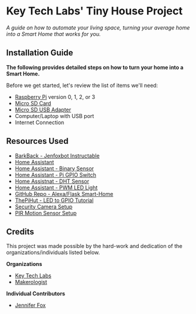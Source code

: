 # Key Tech Labs' Tiny House Project 

*A guide on how to automate your living space, turning your average home into a Smart Home that works for you.*

## Installation Guide

**The following provides detailed steps on how to turn your home into a Smart Home.**

Before we get started, let's review the list of items we'll need:

- [Raspberry Pi](https://www.raspberrypi.org/) version 0, 1, 2, or 3
- [Micro SD Card](https://en.wikipedia.org/wiki/Secure_Digital#Mini-_and_micro-cards)
- [Micro SD USB Adapter](https://www.amazon.com/Doinshop-Useful-T-Flash-Memory-Adapter/dp/B00N8PAHC0?ref_=fsclp_pl_dp_7)
- Computer/Laptop with USB port
- Internet Connection

## Resources Used

- [BarkBack - Jenfoxbot Instructable](https://www.instructables.com/id/Bark-Back-Monitor-Interact-With-Pets/)
- [Home Assistant](https://www.home-assistant.io/)
- [Home Assistant - Binary Sensor](https://www.home-assistant.io/components/binary_sensor.rpi_gpio/)
- [Home Assistant - Pi GPIO Switch](https://www.home-assistant.io/components/switch.rpi_gpio/)
- [Home Assistnat - DHT Sensor](https://www.home-assistant.io/components/sensor.dht/)
- [Home Assistant - PWM LED Light](https://www.home-assistant.io/components/light.rpi_gpio_pwm/)
- [GitHub Repo - Alexa/Flask Smart-Home](https://github.com/davidweigao/AlexaSmartHome)
- [ThePiHut - LED to GPIO Tutorial](https://thepihut.com/blogs/raspberry-pi-tutorials/27968772-turning-on-an-led-with-your-raspberry-pis-gpio-pins)
- [Security Camera Setup](https://projects.raspberrypi.org/en/projects/getting-started-with-picamera)
- [PIR Motion Sensor Setup](https://pimylifeup.com/raspberry-pi-motion-sensor/)

## Credits

This project was made possible by the hard-work and dedication of the organizations/individuals listed below.

**Organizations**

- [Key Tech Labs](https://www.keytechlabs.org/)
- [Makerologist](http://www.makerologist.com/)

**Individual Contributors**

- [Jennifer Fox](https://www.linkedin.com/in/jenfoxbot/)
